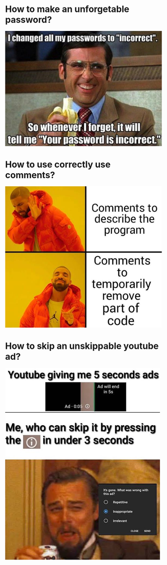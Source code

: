 # How to make an unforgetable password?

![Meme](https://raw.githubusercontent.com/HemantSachdeva/HacktoberFest/2021/assets/Suvradippaul.jpg)


# How to use correctly use comments?

![Meme2](https://raw.githubusercontent.com/HemantSachdeva/HacktoberFest/2021/assets/Suvradippaul2.jpg)


# How to skip an unskippable youtube ad?

![Meme3](https://raw.githubusercontent.com/HemantSachdeva/HacktoberFest/2021/assets/Suvradippaul3.jpg)